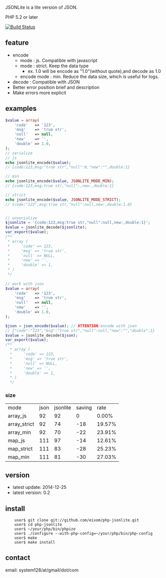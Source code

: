 
JSONLite is a lite version of JSON.

PHP 5.2 or later

[![Build Status](https://secure.travis-ci.org/eixom/php-jsonlite.png)](http://travis-ci.org/eixom/php-jsonlite)

## feature

* encode 
    * mode : js. Compatible with javascript 
    * mode : strict. Keep the data type
        * ex. 1.0 will be encode as "1.0"(without quote),and decode as 1.0 
    * encode mode : min. Reduce the data size, which is useful for logs.
* decode : Compatible with JSON
* Better error position brief and description
* Make errors more explicit


## examples

```php
$value = array(
	'code'   => '123',
	'msg'    => 'true str',
	'null'   => null,
	'new'    => '',
	'double' => 1.0,
);
// serialize
// js
echo jsonlite_encode($value);
// {code:123,msg:"true str","null":0,"new":"",double:1}

// min
echo jsonlite_encode($value, JSONLITE_MODE_MIN);
// {code:123,msg:true str,"null":,new:,double:1}

// strict
echo jsonlite_encode($value, JSONLITE_MODE_STRICT);
// {code:"123",msg:true str,"null":null,new:,double:1.0}


// unserialize
$jsonlite = '{code:123,msg:true str,"null":null,new:,double:1}';
$value = jsonlite_decode($jsonlite);
var_export($value);
/**
 * array (
 *     'code' => 123,
 *     'msg' => 'true str',
 *     'null' => NULL,
 *     'new' => '',
 *     'double' => 1,
 * )
 */
 
// work with json
$value = array(
	'code'   => '123',
	'msg'    => 'true str',
	'null'   => null,
	'new'    => '',
	'double' => 1.0,
);

$json = json_encode($value); // ATTENTION:encode with json
// {"code":"123","msg":"true str","null":null,"new":"","double":1}
$value = jsonlite_decode($json);
var_export($value);
/**
  * array (
  *     'code' => 123,
  *     'msg' => 'true str',
  *     'null' => NULL,
  *     'new' => '',
  *     'double' => 1,
  * )
  */
```

### size

<table>
    <tr>
        <td>mode</td>
        <td>json</td>
        <td>jsonlite</td>
        <td>saving</td>
        <td>rate</td>
    </tr>
    <tr><td>array_js</td><td>92</td><td>92</td><td>0</td><td> 0.00%</td></tr>
    <tr><td>array_strict</td><td>92</td><td>74</td><td>-18</td><td>19.57%</td></tr>
    <tr><td>array_min</td><td>92</td><td>70</td><td>-22</td><td>23.91%</td></tr>
    <tr><td>map_js</td><td>111</td><td>97</td><td>-14</td><td>12.61%</td></tr>
    <tr><td>map_strict</td><td>111</td><td>83</td><td>-28</td><td>25.23%</td></tr>
    <tr><td>map_min</td><td>111</td><td>81</td><td>-30</td><td>27.03%</td></tr>
</table>

## version

* latest update: 2014-12-25
* latest version: 0.2

    
## install

```
    user$ git clone git://github.com/eixom/php-jsonlite.git
    user$ cd php-jsonlite
    user$ ~/your/php/bin/phpize
    user$ ./configure --with-php-config=~/your/php/bin/php-config
    user$ make
    user$ make install
```

## contact

email: system128/at/gmail/dot/com